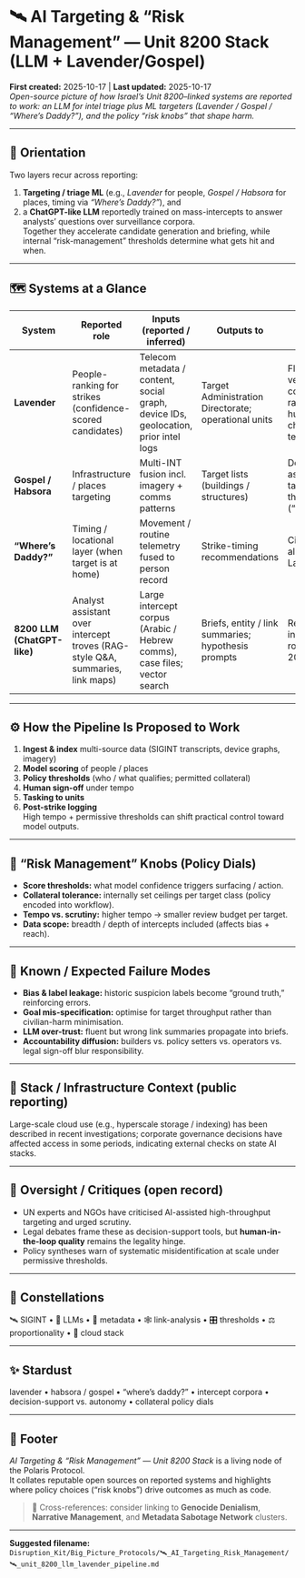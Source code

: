 # 🛰️ AI Targeting & “Risk Management” — Unit 8200 Stack (LLM + Lavender/Gospel)  
**First created:** 2025-10-17 | **Last updated:** 2025-10-17  
*Open-source picture of how Israel’s Unit 8200–linked systems are reported to work: an LLM for intel triage plus ML targeters (Lavender / Gospel / “Where’s Daddy?”), and the policy “risk knobs” that shape harm.*

---

## 🧭 Orientation  
Two layers recur across reporting:  
1. **Targeting / triage ML** (e.g., *Lavender* for people, *Gospel / Habsora* for places, timing via *“Where’s Daddy?”*), and  
2. a **ChatGPT-like LLM** reportedly trained on mass-intercepts to answer analysts’ questions over surveillance corpora.  
Together they accelerate candidate generation and briefing, while internal “risk-management” thresholds determine what gets hit and when.

---

## 🗺️ Systems at a Glance

| System | Reported role | Inputs (reported / inferred) | Outputs to | Notes |
|--------|---------------|------------------------------|-------------|-------|
| **Lavender** | People-ranking for strikes (confidence-scored candidates) | Telecom metadata / content, social graph, device IDs, geolocation, prior intel logs | Target Administration Directorate; operational units | Flagged very large cohorts; rapid human checks at tempo. |
| **Gospel / Habsora** | Infrastructure / places targeting | Multi-INT fusion incl. imagery + comms patterns | Target lists (buildings / structures) | Described as scaling target throughput (“factory”). |
| **“Where’s Daddy?”** | Timing / locational layer (when target is at home) | Movement / routine telemetry fused to person record | Strike-timing recommendations | Cited alongside Lavender. |
| **8200 LLM (ChatGPT-like)** | Analyst assistant over intercept troves (RAG-style Q&A, summaries, link maps) | Large intercept corpus (Arabic / Hebrew comms), case files; vector search | Briefs, entity / link summaries; hypothesis prompts | Reported in training / roll-out c. 2024–25. |

---

## ⚙️ How the Pipeline Is Proposed to Work  
1. **Ingest & index** multi-source data (SIGINT transcripts, device graphs, imagery)  
2. **Model scoring** of people / places  
3. **Policy thresholds** (who / what qualifies; permitted collateral)  
4. **Human sign-off** under tempo  
5. **Tasking to units**  
6. **Post-strike logging**  
High tempo + permissive thresholds can shift practical control toward model outputs.

---

## 🧮 “Risk Management” Knobs (Policy Dials)  
- **Score thresholds:** what model confidence triggers surfacing / action.  
- **Collateral tolerance:** internally set ceilings per target class (policy encoded into workflow).  
- **Tempo vs. scrutiny:** higher tempo → smaller review budget per target.  
- **Data scope:** breadth / depth of intercepts included (affects bias + reach).

---

## 🧨 Known / Expected Failure Modes  
- **Bias & label leakage:** historic suspicion labels become “ground truth,” reinforcing errors.  
- **Goal mis-specification:** optimise for target throughput rather than civilian-harm minimisation.  
- **LLM over-trust:** fluent but wrong link summaries propagate into briefs.  
- **Accountability diffusion:** builders vs. policy setters vs. operators vs. legal sign-off blur responsibility.

---

## 🧰 Stack / Infrastructure Context (public reporting)  
Large-scale cloud use (e.g., hyperscale storage / indexing) has been described in recent investigations; corporate governance decisions have affected access in some periods, indicating external checks on state AI stacks.

---

## 🧭 Oversight / Critiques (open record)  
- UN experts and NGOs have criticised AI-assisted high-throughput targeting and urged scrutiny.  
- Legal debates frame these as decision-support tools, but **human-in-the-loop quality** remains the legality hinge.  
- Policy syntheses warn of systematic misidentification at scale under permissive thresholds.

---

## 🌌 Constellations  
🛰️ SIGINT • 🧠 LLMs • 🪪 metadata • 🕸️ link-analysis • 🎛️ thresholds • ⚖️ proportionality • 📡 cloud stack

---

## ✨ Stardust  
lavender • habsora / gospel • “where’s daddy?” • intercept corpora • decision-support vs. autonomy • collateral policy dials

---

## 🏮 Footer  
*AI Targeting & “Risk Management” — Unit 8200 Stack* is a living node of the Polaris Protocol.  
It collates reputable open sources on reported systems and highlights where policy choices (“risk knobs”) drive outcomes as much as code.

> 📡 Cross-references: consider linking to **Genocide Denialism**, **Narrative Management**, and **Metadata Sabotage Network** clusters.

---

**Suggested filename:**  
`Disruption_Kit/Big_Picture_Protocols/🛰️_AI_Targeting_Risk_Management/🛰️_unit_8200_llm_lavender_pipeline.md`
